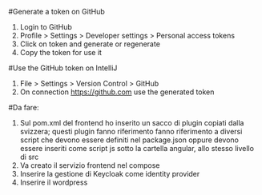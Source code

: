 #Generate a token on GitHub
1. Login to GitHub
2. Profile > Settings > Developer settings > Personal access tokens
3. Click on token and generate or regenerate
4. Copy the token for use it

#Use the GitHub token on IntelliJ
1. File > Settings > Version Control > GitHub
2. On connection https://github.com use the generated token

#Da fare:
1. Sul pom.xml del frontend ho inserito un sacco di plugin copiati dalla svizzera; questi plugin fanno riferimento fanno riferimento a diversi script che devono essere definiti nel package.json oppure devono essere inseriti come script js sotto la cartella angular, allo stesso livello di src
2. Va creato il servizio frontend nel compose
3. Inserire la gestione di Keycloak come identity provider
4. Inserire il wordpress